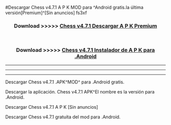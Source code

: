 #Descargar Chess v4.7.1 A P K MOD para ^Android gratis.la última versión[Premium]^[Sin anuncios] fs3xf



<div align="center">
<h3>Download >>>>> <a href="https://es-web.web.app/?es= Chess v4.7.1">Chess v4.7.1 Descargar A P K Premium</a></h3><br>

<h3>Download >>>>> <a href="https://es-web.web.app/?es= Chess v4.7.1">Chess v4.7.1 Instalador de A P K para .Android</a></h3>
</div>


----------------------------------------------------------

----------------------------------------------------------

----------------------------------------------------------

Descargar Chess v4.7.1 .APK^MOD^ para .Android gratis.

Descargar la aplicación. Chess v4.7.1 APK^El nombre es la versión para .Android.

Descargar Chess v4.7.1 A P K [Sin anuncios]

Descargar Chess v4.7.1 gratuita del mod para .Android.
